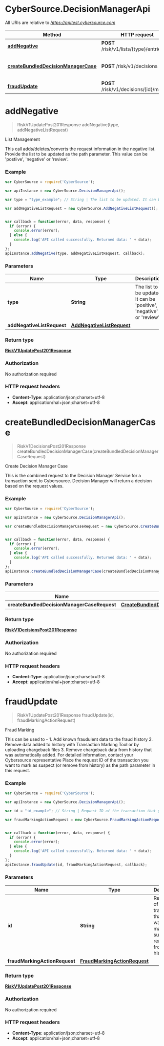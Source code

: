 # CyberSource.DecisionManagerApi

All URIs are relative to *https://apitest.cybersource.com*

Method | HTTP request | Description
------------- | ------------- | -------------
[**addNegative**](DecisionManagerApi.md#addNegative) | **POST** /risk/v1/lists/{type}/entries | List Management
[**createBundledDecisionManagerCase**](DecisionManagerApi.md#createBundledDecisionManagerCase) | **POST** /risk/v1/decisions | Create Decision Manager Case
[**fraudUpdate**](DecisionManagerApi.md#fraudUpdate) | **POST** /risk/v1/decisions/{id}/marking | Fraud Marking


<a name="addNegative"></a>
# **addNegative**
> RiskV1UpdatePost201Response addNegative(type, addNegativeListRequest)

List Management

This call adds/deletes/converts the request information in the negative list.  Provide the list to be updated as the path parameter. This value can be &#39;postiive&#39;, &#39;negative&#39; or &#39;review&#39;. 

### Example
```javascript
var CyberSource = require('CyberSource');

var apiInstance = new CyberSource.DecisionManagerApi();

var type = "type_example"; // String | The list to be updated. It can be 'positive', 'negative' or 'review'.

var addNegativeListRequest = new CyberSource.AddNegativeListRequest(); // AddNegativeListRequest | 


var callback = function(error, data, response) {
  if (error) {
    console.error(error);
  } else {
    console.log('API called successfully. Returned data: ' + data);
  }
};
apiInstance.addNegative(type, addNegativeListRequest, callback);
```

### Parameters

Name | Type | Description  | Notes
------------- | ------------- | ------------- | -------------
 **type** | **String**| The list to be updated. It can be &#39;positive&#39;, &#39;negative&#39; or &#39;review&#39;. | 
 **addNegativeListRequest** | [**AddNegativeListRequest**](AddNegativeListRequest.md)|  | 

### Return type

[**RiskV1UpdatePost201Response**](RiskV1UpdatePost201Response.md)

### Authorization

No authorization required

### HTTP request headers

 - **Content-Type**: application/json;charset=utf-8
 - **Accept**: application/hal+json;charset=utf-8

<a name="createBundledDecisionManagerCase"></a>
# **createBundledDecisionManagerCase**
> RiskV1DecisionsPost201Response createBundledDecisionManagerCase(createBundledDecisionManagerCaseRequest)

Create Decision Manager Case

This is the combined request to the Decision Manager Service for a transaction sent to Cybersource. Decision Manager will return a decision based on the request values.

### Example
```javascript
var CyberSource = require('CyberSource');

var apiInstance = new CyberSource.DecisionManagerApi();

var createBundledDecisionManagerCaseRequest = new CyberSource.CreateBundledDecisionManagerCaseRequest(); // CreateBundledDecisionManagerCaseRequest | 


var callback = function(error, data, response) {
  if (error) {
    console.error(error);
  } else {
    console.log('API called successfully. Returned data: ' + data);
  }
};
apiInstance.createBundledDecisionManagerCase(createBundledDecisionManagerCaseRequest, callback);
```

### Parameters

Name | Type | Description  | Notes
------------- | ------------- | ------------- | -------------
 **createBundledDecisionManagerCaseRequest** | [**CreateBundledDecisionManagerCaseRequest**](CreateBundledDecisionManagerCaseRequest.md)|  | 

### Return type

[**RiskV1DecisionsPost201Response**](RiskV1DecisionsPost201Response.md)

### Authorization

No authorization required

### HTTP request headers

 - **Content-Type**: application/json;charset=utf-8
 - **Accept**: application/hal+json;charset=utf-8

<a name="fraudUpdate"></a>
# **fraudUpdate**
> RiskV1UpdatePost201Response fraudUpdate(id, fraudMarkingActionRequest)

Fraud Marking

This can be used to - 1. Add known fraudulent data to the fraud history 2. Remove data added to history with Transaction Marking Tool or by uploading chargeback files 3. Remove chargeback data from history that was automatically added. For detailed information, contact your Cybersource representative  Place the request ID of the transaction you want to mark as suspect (or remove from history) as the path parameter in this request. 

### Example
```javascript
var CyberSource = require('CyberSource');

var apiInstance = new CyberSource.DecisionManagerApi();

var id = "id_example"; // String | Request ID of the transaction that you want to mark as suspect or remove from history.

var fraudMarkingActionRequest = new CyberSource.FraudMarkingActionRequest(); // FraudMarkingActionRequest | 


var callback = function(error, data, response) {
  if (error) {
    console.error(error);
  } else {
    console.log('API called successfully. Returned data: ' + data);
  }
};
apiInstance.fraudUpdate(id, fraudMarkingActionRequest, callback);
```

### Parameters

Name | Type | Description  | Notes
------------- | ------------- | ------------- | -------------
 **id** | **String**| Request ID of the transaction that you want to mark as suspect or remove from history. | 
 **fraudMarkingActionRequest** | [**FraudMarkingActionRequest**](FraudMarkingActionRequest.md)|  | 

### Return type

[**RiskV1UpdatePost201Response**](RiskV1UpdatePost201Response.md)

### Authorization

No authorization required

### HTTP request headers

 - **Content-Type**: application/json;charset=utf-8
 - **Accept**: application/hal+json;charset=utf-8

